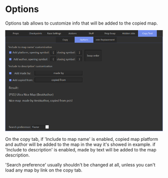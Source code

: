 # Options

Options tab allows to customize info that will be added to the copied map.

![Img1](../../assets/images/copy-tool/img02.png)

On the copy tab, if 'Include to map name' is enabled, copied map platform and author will be added to the map in the way it's showed in example.
if 'Include to description' is enabled, made by text will be added to the map description.

'Search preference' usually shouldn't be changed at all, unless you can't load any map by link on the copy tab.